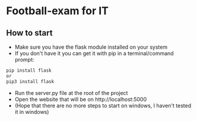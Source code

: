# Football-exam for IT

## How to start

- Make sure you have the flask module installed on your system
- If you don't have it you can get it with pip in a terminal/command prompt:
```bash
pip install flask
or
pip3 install flask
```
- Run the server.py file at the root of the project
- Open the website that will be on http://localhost:5000
- (Hope that there are no more steps to start on windows, I haven't tested it in windows)
